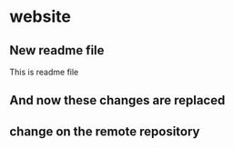 # website

## New readme file
This is readme file

## And now these changes are replaced

## change on the remote repository
